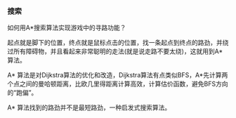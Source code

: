 ### 搜索

如何用A*搜索算法实现游戏中的寻路功能？

起点就是脚下的位置，终点就是鼠标点击的位置，找一条起点到终点的路劲，并绕过所有障碍物，并且看起来非常聪明的走法(就是说走路不要太绕)，这就用到A*算法。

A* 算法是对Dijkstra算法的优化和改造，Dijkstra算法有点类似BFS，A*先计算两个点之间的曼哈顿距离，比欧几里得距离计算高效，计算估价函数，避免BFS方向的“跑偏”。

A* 算法找到的路劲并不是最短路劲，一种启发式搜索算法。
